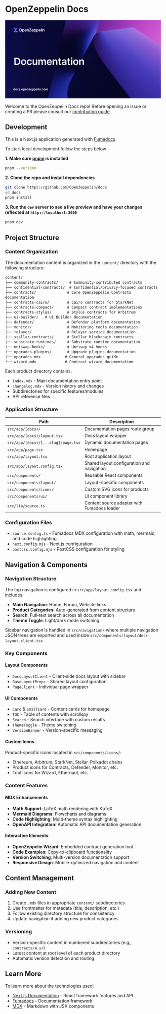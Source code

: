 # OpenZeppelin Docs

![cover](public/social.png)

Welcome to the OpenZeppelin Docs repo! Before opening an issue or creating a PR please consult our [contribution guide](CONTRIBUTING.md)

## Development

This is a Next.js application generated with [Fumadocs](https://github.com/fuma-nama/fumadocs).

To start local development follow the steps below

**1. Make sure [pnpm](https://pnpm.io) is installed**

```bash
pnpm --version
```

**2. Clone the repo and install dependencies**

```bash
git clone https://github.com/OpenZeppelin/docs
cd docs
pnpm install
```

**3. Run the `dev` server to see a live preview and have your changes reflected at `http://localhost:3000`**

```bash
pnpm dev
```

## Project Structure

### Content Organization

The documentation content is organized in the `content/` directory with the following structure:

```
content/
├── community-contracts/     # Community-contributed contracts
├── confidential-contracts/  # Confidential/privacy-focused contracts
├── contracts/              # Core OpenZeppelin Contracts documentation
├── contracts-cairo/        # Cairo contracts for StarkNet
├── contracts-compact/      # Compact contract implementations
├── contracts-stylus/       # Stylus contracts for Arbitrum
├── ui-builder/   # UI Builder documentation
├── defender/               # Defender platform documentation
├── monitor/                # Monitoring tools documentation
├── relayer/                # Relayer service documentation
├── stellar-contracts/      # Stellar blockchain contracts
├── substrate-runtimes/     # Substrate runtime documentation
├── uniswap-hooks/          # Uniswap v4 hooks
├── upgrades-plugins/       # Upgrade plugins documentation
├── upgrades.mdx           # General upgrades guide
└── wizard.mdx             # Contract wizard documentation
```

Each product directory contains:
- `index.mdx` - Main documentation entry point
- `changelog.mdx` - Version history and changes
- Subdirectories for specific features/modules
- API reference files

### Application Structure

| Path                                    | Description                                                    |
| --------------------------------------- | -------------------------------------------------------------- |
| `src/app/(docs)/`                      | Documentation pages route group                               |
| `src/app/(docs)/layout.tsx`           | Docs layout wrapper                                           |
| `src/app/(docs)/[...slug]/page.tsx`   | Dynamic documentation pages                                    |
| `src/app/page.tsx`                     | Homepage                                                       |
| `src/app/layout.tsx`                   | Root application layout                                        |
| `src/app/layout.config.tsx`           | Shared layout configuration and navigation                     |
| `src/components/`                      | Reusable React components                                      |
| `src/components/layout/`               | Layout-specific components                                     |
| `src/components/icons/`                | Custom SVG icons for products                                  |
| `src/components/ui/`                   | UI component library                                           |
| `src/lib/source.ts`                    | Content source adapter with Fumadocs loader                   |

### Configuration Files

- `source.config.ts` - Fumadocs MDX configuration with math, mermaid, and code highlighting
- `next.config.mjs` - Next.js configuration
- `postcss.config.mjs` - PostCSS configuration for styling

## Navigation & Components

### Navigation Structure

The top navigation is configured in `src/app/layout.config.tsx` and includes:

- **Main Navigation**: Home, Forum, Website links
- **Product Categories**: Auto-generated from content structure
- **Search**: Full-text search across all documentation
- **Theme Toggle**: Light/dark mode switching

Sidebar navigation is handled in `src/navigation/` where multiple navigation JSON trees are exported and used inside `src/components/layout/docs-layout-client.tsx`

### Key Components

#### Layout Components
- `DocsLayoutClient` - Client-side docs layout with sidebar
- `BaseLayoutProps` - Shared layout configuration
- `PageClient` - Individual page wrapper

#### UI Components
- `Card` & `SmallCard` - Content cards for homepage
- `TOC` - Table of contents with scrollspy
- `Search` - Search interface with custom results
- `ThemeToggle` - Theme switching
- `VersionBanner` - Version-specific messaging

#### Custom Icons
Product-specific icons located in `src/components/icons/`:
- Ethereum, Arbitrum, StarkNet, Stellar, Polkadot chains
- Product icons for Contracts, Defender, Monitor, etc.
- Tool icons for Wizard, Ethernaut, etc.

### Content Features

#### MDX Enhancements
- **Math Support**: LaTeX math rendering with KaTeX
- **Mermaid Diagrams**: Flowcharts and diagrams
- **Code Highlighting**: Multi-theme syntax highlighting
- **OpenAPI Integration**: Automatic API documentation generation

#### Interactive Elements
- **OpenZeppelin Wizard**: Embedded contract generation tool
- **Code Examples**: Copy-to-clipboard functionality
- **Version Switching**: Multi-version documentation support
- **Responsive Design**: Mobile-optimized navigation and content

## Content Management

### Adding New Content

1. Create `.mdx` files in appropriate `content/` subdirectories
2. Use frontmatter for metadata (title, description, etc.)
3. Follow existing directory structure for consistency
4. Update navigation if adding new product categories

### Versioning

- Version-specific content in numbered subdirectories (e.g., `contracts/4.x/`)
- Latest content at root level of each product directory
- Automatic version detection and routing

## Learn More

To learn more about the technologies used:

- [Next.js Documentation](https://nextjs.org/docs) - React framework features and API
- [Fumadocs](https://fumadocs.vercel.app) - Documentation framework
- [MDX](https://mdxjs.com/) - Markdown with JSX components
